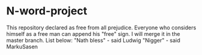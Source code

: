 # N-word-project
This repository declared as free from all prejudice. Everyone who considers himself as a free man can append his "free" sign. I will merge it in the master branch.
List below:
"Nath bless" - said Ludwig
"Nigger" - said MarkuSasen
